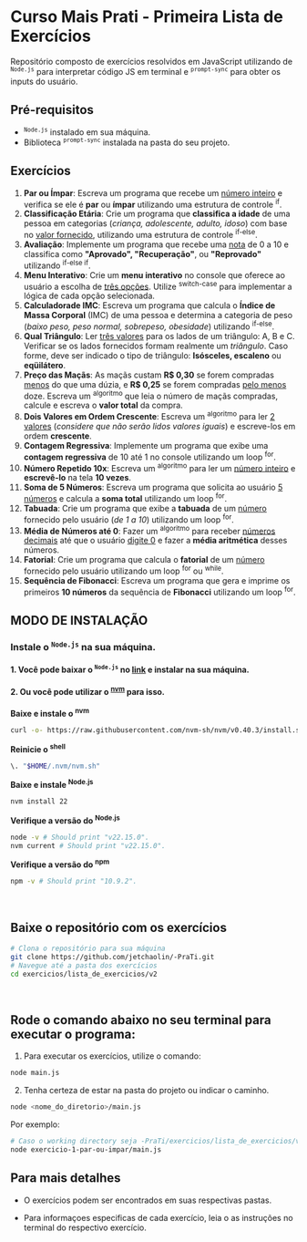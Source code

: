 # **Curso Mais Prati - Primeira Lista de Exercícios**

Repositório composto de exercícios resolvidos em JavaScript utilizando de <sup>`Node.js`</sup> para interpretar código JS em terminal e <sup>`prompt-sync`</sup> para obter os inputs do usuário.

## **Pré-requisitos**

* <sup>`Node.js`</sup> instalado em sua máquina.
* Biblioteca <sup>`prompt-sync`</sup> instalada na pasta do seu projeto.

## **Exercícios**

1. **Par ou Ímpar**: Escreva um programa que recebe um <ins>número inteiro</ins> e verifica se ele é **par** ou **ímpar**
 utilizando uma estrutura de controle <sup>if</sup>.
2. **Classificação Etária**: Crie um programa que **classifica a idade** de uma pessoa em categorias (*criança,
 adolescente, adulto, idoso*) com base no <ins>valor fornecido</ins>, utilizando uma estrutura de
 controle <sup>if-else</sup>.
3. **Avaliação**: Implemente um programa que recebe uma <ins>nota</ins> de 0 a 10 e classifica como
 **"Aprovado", "Recuperação"**, ou **"Reprovado"** utilizando <sup>if-else if</sup>.
4. **Menu Interativo**: Crie um **menu interativo** no console que oferece ao usuário a escolha de <ins>três opções</ins>.
 Utilize <sup>switch-case</sup> para implementar a lógica de cada opção selecionada.
5. **Calculadorade IMC**: Escreva um programa que calcula o **Índice de Massa Corporal** (IMC) de uma pessoa e
 determina a categoria de peso (*baixo peso, peso normal, sobrepeso, obesidade*)
 utilizando <sup>if-else</sup>.
6. **Qual Triângulo**: Ler <ins>três valores</ins> para os lados de um triângulo: A, B e C. Verificar se os lados fornecidos
 formam realmente um *triângulo*. Caso forme, deve ser indicado o tipo de triângulo:
 **Isósceles, escaleno** ou **eqüilátero**.
7. **Preço das Maçãs**: As maçãs custam **R$ 0,30** se forem compradas <ins>menos</ins> do que uma dúzia, e **R$ 0,25** se
 forem compradas <ins>pelo menos</ins> doze. Escreva um <sup>algoritmo</sup> que leia o número de maçãs
 compradas, calcule e escreva o **valor total** da compra.
8. **Dois Valores em Ordem Crescente**: Escreva um <sup>algoritmo</sup> para ler <ins>2 valores</ins> (*considere que não serão lidos valores iguais*)
 e escreve-los em ordem **crescente**.
9. **Contagem Regressiva**: Implemente um programa que exibe uma **contagem regressiva** de 10 até 1 no console
 utilizando um loop <sup>for</sup>.
10. **Número Repetido 10x**: Escreva um <sup>algoritmo</sup> para ler um <ins>número inteiro</ins> e **escrevê-lo** na tela **10 vezes**.
11. **Soma de 5 Números**: Escreva um programa que solicita ao usuário <ins>5 números</ins> e calcula a **soma total**
 utilizando um loop <sup>for</sup>.
12. **Tabuada**: Crie um programa que exibe a **tabuada** de um <ins>número</ins> fornecido pelo usuário (*de 1 a 10*) utilizando um loop <sup>for</sup>.
13. **Média de Números até 0**:  Fazer um <sup>algoritmo</sup> para receber <ins>números decimais</ins> até que o usuário <ins>digite 0</ins> e fazer
 a **média aritmética** desses números.
14. **Fatorial**: Crie um programa que calcula o **fatorial** de um <ins>número</ins> fornecido pelo usuário
 utilizando um loop <sup>for</sup> ou <sup>while</sup>.
15. **Sequência de Fibonacci**: Escreva um programa que gera e imprime os primeiros **10 números** da sequência de **Fibonacci** utilizando um loop <sup>for</sup>.

## **MODO DE INSTALAÇÃO**

### Instale o <sup>`Node.js`</sup> na sua máquina. 

#### 1. Você pode baixar o <sup>`Node.js`</sup> no [link](https://nodejs.org/en/download/) e instalar na sua máquina.

#### 2. Ou você pode utilizar o <sup>[nvm](#baixe-e-instale-o-nvm)</sup> para isso.

**Baixe e instale o <sup>nvm</sup>**

```sh
curl -o- https://raw.githubusercontent.com/nvm-sh/nvm/v0.40.3/install.sh | bash
```

**Reinicie o <sup>shell</sup>**

```sh
\. "$HOME/.nvm/nvm.sh"
```

**Baixe e instale <sup>Node.js</sup>**

```sh
nvm install 22
```

**Verifique a versão do <sup>Node.js</sup>**

```sh
node -v # Should print "v22.15.0".
nvm current # Should print "v22.15.0".
```

**Verifique a versão do <sup>npm</sup>**

```sh
npm -v # Should print "10.9.2".
```
<br />

## **Baixe o repositório com os exercícios**
 
```sh
# Clona o repositório para sua máquina
git clone https://github.com/jetchaolin/-PraTi.git
# Navegue até a pasta dos exercícios
cd exercicios/lista_de_exercicios/v2
```

<br />

## **Rode o comando abaixo no seu terminal para executar o programa:**
 
1. Para executar os exercícios, utilize o comando:
```sh
node main.js
```

2. Tenha certeza de estar na pasta do projeto ou indicar o caminho.
```sh
node <nome_do_diretorio>/main.js
```
Por exemplo:

```sh
# Caso o working directory seja -PraTi/exercicios/lista_de_exercicios/v2
node exercicio-1-par-ou-impar/main.js
```

## Para mais detalhes

- O exercícios podem ser encontrados em suas respectivas pastas.

- Para informaçoes especificas de cada exercício, leia o as instruções no terminal do respectivo exercício.
